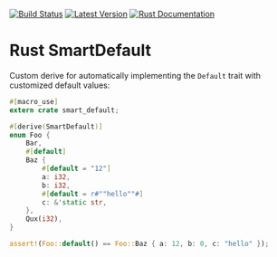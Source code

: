 [![Build Status](https://api.travis-ci.org/idanarye/rust-smart-default.svg?branch=master)](https://travis-ci.org/idanarye/rust-smart-default)
[![Latest Version](https://img.shields.io/crates/v/smart-default.svg)](https://crates.io/crates/smart-default)
[![Rust Documentation](https://img.shields.io/badge/api-rustdoc-blue.svg)](https://idanarye.github.io/rust-smart-default/)

# Rust SmartDefault

Custom derive for automatically implementing the `Default` trait with customized default values:

```rust
#[macro_use]
extern crate smart_default;

#[derive(SmartDefault)]
enum Foo {
    Bar,
    #[default]
    Baz {
        #[default = "12"]
        a: i32,
        b: i32,
        #[default = r#""hello""#]
        c: &'static str,
    },
    Qux(i32),
}

assert!(Foo::default() == Foo::Baz { a: 12, b: 0, c: "hello" });
```
